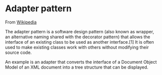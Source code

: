 # Adapter pattern

From [Wikipedia](https://en.wikipedia.org/wiki/Adapter_pattern)

The adapter pattern is a software design pattern (also known as wrapper, an alternative naming shared with the decorator pattern) that allows the interface of an existing class to be used as another interface.[1] It is often used to make existing classes work with others without modifying their source code.

An example is an adapter that converts the interface of a Document Object Model of an XML document into a tree structure that can be displayed.
